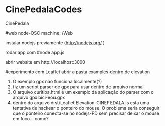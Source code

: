 CinePedalaCodes
===============

CinePedala

#web node-OSC machine:
/Web 

instalar nodejs previamente (http://nodejs.org/ ) 

rodar app com
#node app.js

abrir website em
http://localhost:3000

#experimento com Leaflet
abrir a pasta examples dentro de elevation
1. O exemplo gpx não funciona localmente(?)
2. fiz um script parser de gpx para usar dentro do arquivo normal
3. O arquivo curitiba.html é um exemplo da aplicação do parser com o arquivo gpx bici-eou.gpx
4. dentro do arquivo dist/Leaflet.Elevation-CINEPEDALA.js esta uma tentativa de hackear o ponteiro do 
mouse. O problema seria conseguir que o ponteiro conecta-se no nodejs-PD sem precisar deixar o mouse em foco... como?

